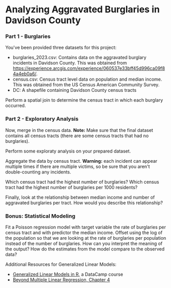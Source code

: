 # Analyzing Aggravated Burglaries in Davidson County

### Part 1 - Burglaries

You've been provided three datasets for this project:
* burglaries_2023.csv: Contains data on the aggravated burglary incidents in Davidson County. This was obtained from https://experience.arcgis.com/experience/060537e33bff45d996ca09f84a4eb0a6/.
* census.csv: Census tract level data on population and median income. This was obtained from the US Census American Community Survey.
* DC: A shapefile containing Davidson County census tracts

Perform a spatial join to determine the census tract in which each burglary occurred.

### Part 2 - Exploratory Analysis

Now, merge in the census data. **Note:** Make sure that the final dataset contains all census tracts (there are some census tracts that had no burglaries).

Perform some exploraty analysis on your prepared dataset.

Aggregate the data by census tract. **Warning:** each incident can appear multiple times if there are multiple victims, so be sure that you aren't double-counting any incidents. 

Which census tract had the highest number of burglaries? Which census tract had the highest number of burglaries per 1000 residents? 

Finally, look at the relationship between median income and number of aggravated burglaries per tract. How would you describe this relationship?

### Bonus: Statistical Modeling

Fit a Poisson regression model with target variable the rate of burglaries per census tract and with predictor the median income. Offset using the log of the population so that we are looking at the rate of burglaries per population instead of the number of burglaries. How can you interpret the meaning of the output? How do the estimates from the model compare to the observed data?

Additional Resources for Generalized Linear Models:
* [Generalized Linear Models in R](https://app.datacamp.com/learn/courses/generalized-linear-models-in-r), a DataCamp course
* [Beyond Multiple Linear Regression, Chapter 4](https://bookdown.org/roback/bookdown-BeyondMLR/ch-poissonreg.html)
